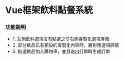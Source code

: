 <h1>Vue框架飲料點餐系統</h1>

<h3>功能說明</h3>
<ul>
<li>1. 左側飲料選項沒有點選之前右側客製化選項屏蔽</li>
<li>2. 部分飲品已有預設的客製化內容時，將對應選項屏蔽</li>
<li>3. 點選飲品加入購物車，並且送出訂單時生成訂單</li>
</ul>
